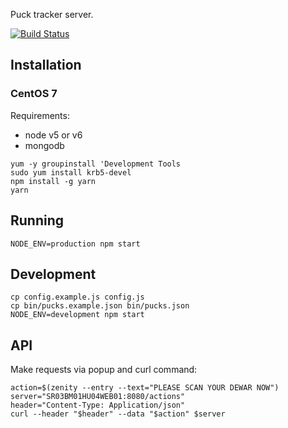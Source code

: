 Puck tracker server.

[![Build Status](https://travis-ci.org/AustralianSynchrotron/pucktracker-server.svg?branch=master)](https://travis-ci.org/AustralianSynchrotron/pucktracker-server)

## Installation

### CentOS 7

Requirements:

* node v5 or v6
* mongodb

```
yum -y groupinstall 'Development Tools
sudo yum install krb5-devel
npm install -g yarn
yarn
```

## Running

```
NODE_ENV=production npm start
```

## Development

```
cp config.example.js config.js
cp bin/pucks.example.json bin/pucks.json
NODE_ENV=development npm start
```

## API

Make requests via popup and curl command:

```
action=$(zenity --entry --text="PLEASE SCAN YOUR DEWAR NOW")
server="SR03BM01HU04WEB01:8080/actions"
header="Content-Type: Application/json"
curl --header "$header" --data "$action" $server
```
